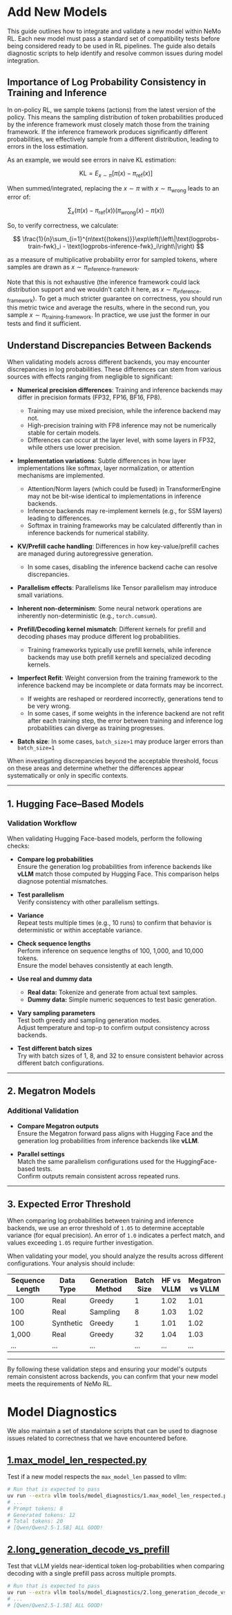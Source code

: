 # Add New Models

This guide outlines how to integrate and validate a new model within NeMo RL. Each new model must pass a standard set of compatibility tests before being considered ready to be used in RL pipelines. The guide also details diagnostic scripts to help identify and resolve common issues during model integration.

## Importance of Log Probability Consistency in Training and Inference

In on-policy RL, we sample tokens (actions) from the latest version of the policy. This means the sampling distribution of token probabilities produced by the inference framework must closely match those from the training framework. If the inference framework produces significantly different probabilities, we effectively sample from a different distribution, leading to errors in the loss estimation.

As an example, we would see errors in naive KL estimation:

$$\text{KL} = E_{x \sim \pi}[\pi(x) - \pi_{\text{ref}}(x)]$$

When summed/integrated, replacing the $x \sim \pi$ with $x \sim \pi_{\text{wrong}}$ leads to an error of:

$$\sum_{x} \left( \pi(x) - \pi_{\text{ref}}(x) \right) \left( \pi_{\text{wrong}}(x) - \pi(x) \right)$$  

So, to verify correctness, we calculate:

$$
\frac{1}{n}\sum_{i=1}^{n\text{(tokens)}}\exp\left(\left\|\text{logprobs-train-fwk}_i - \text{logprobs-inference-fwk}_i\right\|\right)
$$

as a measure of multiplicative probability error for sampled tokens, where samples are drawn as $x \sim \pi_{\text{inference-framework}}$.

Note that this is not exhaustive (the inference framework could lack distribution support and we wouldn't catch it here, as $x \sim \pi_{\text{inference-framework}}$). To get a much stricter guarantee on correctness, you should run this metric twice and average the results, where in the second run, you sample $x \sim \pi_{\text{training-framework}}$. In practice, we use just the former in our tests and find it sufficient.

## Understand Discrepancies Between Backends

When validating models across different backends, you may encounter discrepancies in log probabilities. These differences can stem from various sources with effects ranging from negligible to significant:

- **Numerical precision differences**: Training and inference backends may differ in precision formats (FP32, FP16, BF16, FP8).
  - Training may use mixed precision, while the inference backend may not.
  - High-precision training with FP8 inference may not be numerically stable for certain models.
  - Differences can occur at the layer level, with some layers in FP32, while others use lower precision.

- **Implementation variations**: Subtle differences in how layer implementations like softmax, layer normalization, or attention mechanisms are implemented.
  - Attention/Norm layers (which could be fused) in TransformerEngine may not be bit-wise identical to implementations in inference backends.
  - Inference backends may re-implement kernels (e.g., for SSM layers) leading to differences.
  - Softmax in training frameworks may be calculated differently than in inference backends for numerical stability.

- **KV/Prefill cache handling**: Differences in how key-value/prefill caches are managed during autoregressive generation.
  - In some cases, disabling the inference backend cache can resolve discrepancies.

- **Parallelism effects**: Parallelisms like Tensor parallelism may introduce small variations.

- **Inherent non-determinism**: Some neural network operations are inherently non-deterministic (e.g., `torch.cumsum`).

- **Prefill/Decoding kernel mismatch**: Different kernels for prefill and decoding phases may produce different log probabilities.
  - Training frameworks typically use prefill kernels, while inference backends may use both prefill kernels and specialized decoding kernels.

- **Imperfect Refit**: Weight conversion from the training framework to the inference backend may be incomplete or data formats may be incorrect.
  - If weights are reshaped or reordered incorrectly, generations tend to be very wrong.
  - In some cases, if some weights in the inference backend are not refit after each training step, the error between training and inference log probabilities can diverge as training progresses.

- **Batch size**: In some cases, `batch_size>1` may produce larger errors than `batch_size=1`

When investigating discrepancies beyond the acceptable threshold, focus on these areas and determine whether the differences appear systematically or only in specific contexts.


---

## 1. Hugging Face–Based Models

### Validation Workflow

When validating Hugging Face-based models, perform the following checks:

- **Compare log probabilities**  
  Ensure the generation log probabilities from inference backends like **vLLM** match those computed by Hugging Face. This comparison helps diagnose potential mismatches.

- **Test parallelism**  
  Verify consistency with other parallelism settings.

- **Variance**  
  Repeat tests multiple times (e.g., 10 runs) to confirm that behavior is deterministic or within acceptable variance.

- **Check sequence lengths**  
  Perform inference on sequence lengths of 100, 1,000, and 10,000 tokens.  
  Ensure the model behaves consistently at each length.

- **Use real and dummy data**  
  - **Real data:** Tokenize and generate from actual text samples.  
  - **Dummy data:** Simple numeric sequences to test basic generation.

- **Vary sampling parameters**  
  Test both greedy and sampling generation modes.  
  Adjust temperature and top-p to confirm output consistency across backends.

- **Test different batch sizes**  
  Try with batch sizes of 1, 8, and 32 to ensure consistent behavior across different batch configurations.

---

## 2. Megatron Models

### Additional Validation

- **Compare Megatron outputs**  
  Ensure the Megatron forward pass aligns with Hugging Face and the generation log probabilities from inference backends like **vLLM**.

- **Parallel settings**  
  Match the same parallelism configurations used for the HuggingFace-based tests.  
  Confirm outputs remain consistent across repeated runs.

---

## 3. Expected Error Threshold

When comparing log probabilities between training and inference backends, we use an error threshold of `1.05` to determine acceptable variance (for equal precision). An error of `1.0` indicates a perfect match, and values exceeding `1.05` require further investigation.

When validating your model, you should analyze the results across different configurations. Your analysis should include:

| Sequence Length | Data Type  | Generation Method | Batch Size | HF vs VLLM | Megatron vs VLLM |
|-----------------|------------|-------------------|------------|------------|------------------|
| 100             | Real       | Greedy            | 1          | 1.02       | 1.01             |
| 100             | Real       | Sampling          | 8          | 1.03       | 1.02             |
| 100             | Synthetic  | Greedy            | 1          | 1.01       | 1.02             |
| 1,000           | Real       | Greedy            | 32         | 1.04       | 1.03             |
| ...             | ...        | ...               | ...        | ...        | ...              |

---

By following these validation steps and ensuring your model's outputs remain consistent across backends, you can confirm that your new model meets the requirements of NeMo RL.


# Model Diagnostics

We also maintain a set of standalone scripts that can be used to diagnose issues related to correctness that
we have encountered before.

## [1.max_model_len_respected.py](https://github.com/NVIDIA/NeMo-RL/blob/main/tools/model_diagnostics/1.max_model_len_respected.py)

Test if a new model respects the `max_model_len` passed to vllm:

```sh
# Run that is expected to pass
uv run --extra vllm tools/model_diagnostics/1.max_model_len_respected.py Qwen/Qwen2.5-1.5B
# ...
# Prompt tokens: 8
# Generated tokens: 12
# Total tokens: 20
# [Qwen/Qwen2.5-1.5B] ALL GOOD!
```

## [2.long_generation_decode_vs_prefill](https://github.com/NVIDIA/NeMo-RL/blob/main/tools/model_diagnostics/2.long_generation_decode_vs_prefill.py)

Test that vLLM yields near-identical token log-probabilities when comparing decoding with a single prefill pass across multiple prompts.

```sh
# Run that is expected to pass
uv run --extra vllm tools/model_diagnostics/2.long_generation_decode_vs_prefill.py Qwen/Qwen2.5-1.5B
# ...
# [Qwen/Qwen2.5-1.5B] ALL GOOD!
```
